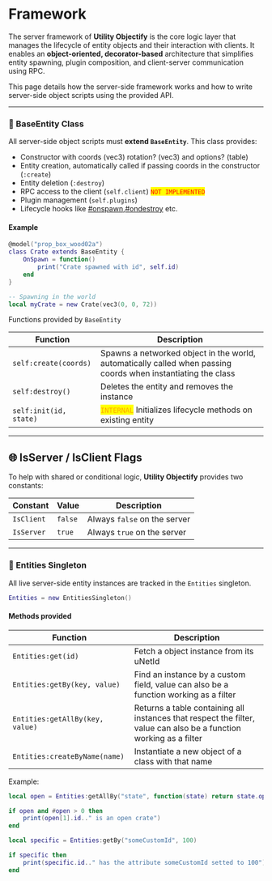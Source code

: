 # Framework

The server framework of **Utility Objectify** is the core logic layer that manages the lifecycle of entity objects and their interaction with clients. It enables an **object-oriented, decorator-based** architecture that simplifies entity spawning, plugin composition, and client-server communication using RPC.

This page details how the server-side framework works and how to write server-side object scripts using the provided API.

***

### 🧱 BaseEntity Class

All server-side object scripts must **extend `BaseEntity`**. This class provides:

* Constructor with coords (vec3) rotation? (vec3) and options? (table)
* Entity creation, automatically called if passing coords in the constructor (`:create`)
* Entity deletion (`:destroy`)
* RPC access to the client (`self.client`) <mark style="color:red;">`NOT IMPLEMENTED`</mark>
* Plugin management (`self.plugins`)
* Lifecycle hooks like [#onspawn](../shared/hooks.md#onspawn "mention"),[#ondestroy](../shared/hooks.md#ondestroy "mention") etc.

#### Example

```lua
@model("prop_box_wood02a")
class Crate extends BaseEntity {
    OnSpawn = function()
        print("Crate spawned with id", self.id)
    end
}

-- Spawning in the world
local myCrate = new Crate(vec3(0, 0, 72))
```

Functions provided by `BaseEntity`

| Function               | Description                                                                                                   |
| ---------------------- | ------------------------------------------------------------------------------------------------------------- |
| `self:create(coords)`  | Spawns a networked object in the world, automatically called when passing coords when instantiating the class |
| `self:destroy()`       | Deletes the entity and removes the instance                                                                   |
| `self:init(id, state)` | <mark style="color:orange;">`INTERNAL`</mark> Initializes lifecycle methods on existing entity                |

***

## 🌐 IsServer / IsClient Flags

To help with shared or conditional logic, **Utility Objectify** provides two constants:

| Constant   | Value   | Description                  |
| ---------- | ------- | ---------------------------- |
| `IsClient` | `false` | Always `false` on the server |
| `IsServer` | `true`  | Always `true` on the server  |

***

### 🧠 Entities Singleton

All live server-side entity instances are tracked in the `Entities` singleton.

```lua
Entities = new EntitiesSingleton()
```

#### Methods provided

| Function                        | Description                                                                                                        |
| ------------------------------- | ------------------------------------------------------------------------------------------------------------------ |
| `Entities:get(id)`              | Fetch a object instance from its uNetId                                                                            |
| `Entities:getBy(key, value)`    | Find an instance by a custom field, value can also be a function working as a filter                               |
| `Entities:getAllBy(key, value)` | Returns a table containing all instances that respect the filter, value can also be a function working as a filter |
| `Entities:createByName(name)`   | Instantiate a new object of a class with that name                                                                 |

Example:

```lua
local open = Entities:getAllBy("state", function(state) return state.open end)

if open and #open > 0 then
    print(open[1].id.." is an open crate")
end
```

```lua
local specific = Entities:getBy("someCustomId", 100)

if specific then
    print(specific.id.." has the attribute someCustomId setted to 100")
end
```
